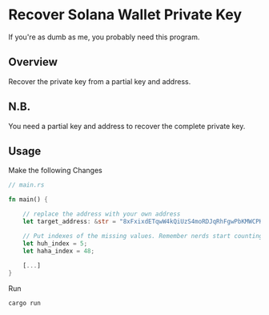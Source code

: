 # Recover Solana Wallet Private Key
If you're as dumb as me, you probably need this program.

## Overview

Recover the private key from a partial key and address. 

## N.B.

You need a partial key and address to recover the complete private key.

## Usage
Make the following Changes
```rust
// main.rs

fn main() {

    // replace the address with your own address
    let target_address: &str = "8xFxixdETqwW4kQiUzS4moRDJqRhFgwPbKMWCPKHtP9N";

    // Put indexes of the missing values. Remember nerds start counting from 0 and not 1 ;)
    let huh_index = 5;
    let haha_index = 48;
    
    [...]
}
```

Run 

```shell
cargo run
```
